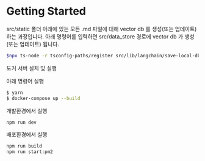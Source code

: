 # Getting Started

src/static 폴더 아래에 있는 모든 .md 파일에 대해 vector db 를 생성(또는 업데이트) 하는 과정입니다. 아래 명령어를 입력하면 src/data_store 경로에 vector db 가 생성(또는 업데이트) 됩니다.

```bash
$npx ts-node -r tsconfig-paths/register src/lib/langchain/save-local-db.ts
```

도커 서버 설치 및 실행

아래 명령어 실행

```bash
$ yarn
$ docker-compose up --build
```

개발환경에서 실행

```bash
npm run dev
```

배포환경에서 실행

```bash
npm run build
npm run start:pm2
```
